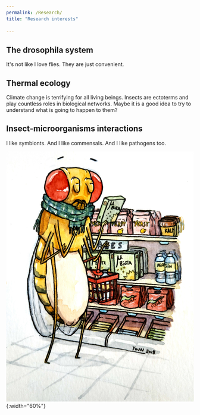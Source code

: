 ```yaml
---
permalink: /Research/
title: "Research interests"

---
```


## The drosophila system
It's not like I love flies. They are just convenient.
## Thermal ecology
Climate change is terrifying for all living beings. Insects are ectoterms and play countless roles in biological networks. Maybe it is a good idea to try to understand what is going to happen to them?

## Insect-microorganisms interactions
I like symbionts. And I like commensals. And I like pathogens too.

![](/images/youn-henry-dessin-mouche-shopping-aquarelle.jpg){:width="60%"}